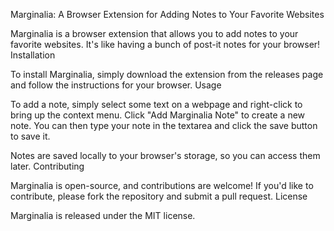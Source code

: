 Marginalia: A Browser Extension for Adding Notes to Your Favorite Websites

Marginalia is a browser extension that allows you to add notes to your favorite websites. It's like having a bunch of post-it notes for your browser!
Installation

To install Marginalia, simply download the extension from the releases page and follow the instructions for your browser.
Usage

To add a note, simply select some text on a webpage and right-click to bring up the context menu. Click "Add Marginalia Note" to create a new note. You can then type your note in the textarea and click the save button to save it.

Notes are saved locally to your browser's storage, so you can access them later.
Contributing

Marginalia is open-source, and contributions are welcome! If you'd like to contribute, please fork the repository and submit a pull request.
License

Marginalia is released under the MIT license.